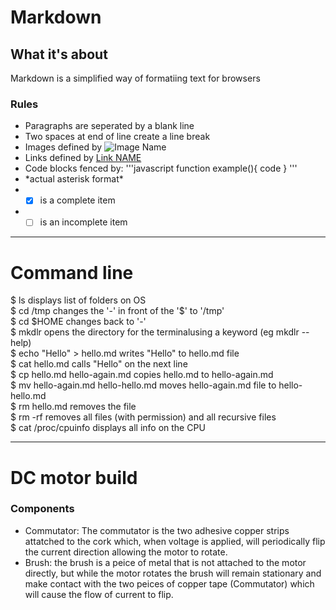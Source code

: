 # **Markdown**

## **What it's about**

Markdown is a simplified way of formatiing text for browsers

### **Rules**

* Paragraphs are seperated by a blank line
* Two spaces at end of line create a line break
* Images defined by ![Image Name](/images/filename.png)
* Links defined by [Link NAME](HTTP://LINK.COM)
* Code blocks fenced by:
'''javascript
function example(){
   code
}
'''
* \*actual asterisk format\*
* - [x] is a complete item
* - [ ] is an incomplete item

---

# **Command line**

$ ls displays list of folders on OS  
$ cd /tmp changes the '-' in front of the '$' to '/tmp'  
$ cd $HOME changes back to '-'  
$ mkdlr opens the directory for the terminalusing a keyword (eg mkdlr --help)  
$ echo "Hello" > hello.md writes "Hello" to hello.md file  
$ cat hello.md calls "Hello" on the next line  
$ cp hello.md hello-again.md copies hello.md to hello-again.md  
$ mv hello-again.md hello-hello.md moves hello-again.md file to hello-hello.md  
$ rm hello.md removes the file  
$ rm -rf removes all files (with permission) and all recursive files  
$ cat /proc/cpuinfo displays all info on the CPU  

---

# **DC motor build**

### **Components**

* Commutator: The commutator is the two adhesive copper strips attatched to the cork which, when voltage is applied, will periodically flip the current direction allowing the motor to rotate.
* Brush: the brush is a peice of metal that is not attached to the motor directly, but while the motor rotates the brush will remain stationary and make contact with the two peices of copper tape (Commutator) which will cause the flow of current to flip.
